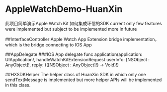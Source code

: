 # AppleWatchDemo-HuanXin
此项目简单演示Apple Watch Kit 如何集成环信的SDK
current only few features were implemented but subject to be implemented more in future

##InterfaceController
Apple Watch App Extension bridge implementation，which is the bridge connecting to IOS App

##AppDelegate
###IOS App delegate
func application(application: UIApplication!, handleWatchKitExtensionRequest userInfo: [NSObject : AnyObject]!, reply: (([NSObject : AnyObject]!) -> Void)!)

##HXSDKHelper
The helper class of HuanXin SDK in which only one sendTextMessage is implemented but more helper APIs will be implemented in this class.
